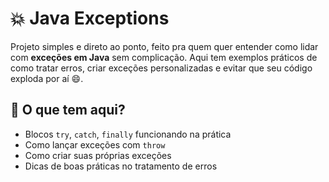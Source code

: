 # 💥 Java Exceptions

Projeto simples e direto ao ponto, feito pra quem quer entender como lidar com **exceções em Java** sem complicação. Aqui tem exemplos práticos de como tratar erros, criar exceções personalizadas e evitar que seu código exploda por aí 😄.

## 🚀 O que tem aqui?

- Blocos `try`, `catch`, `finally` funcionando na prática
- Como lançar exceções com `throw`
- Como criar suas próprias exceções
- Dicas de boas práticas no tratamento de erros



